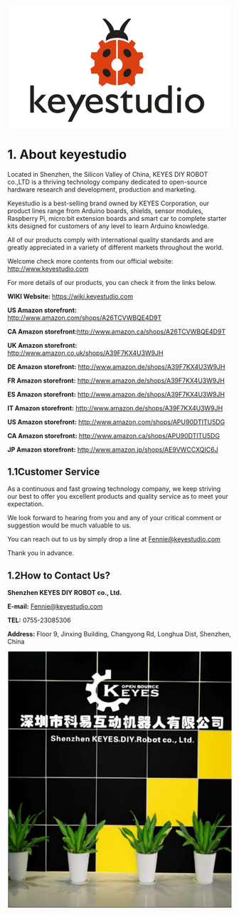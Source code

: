 ![image-20250416134452190](media/image-20250416134452190.png)



# 1. About keyestudio

Located in Shenzhen, the Silicon Valley of China, KEYES DIY ROBOT co.,LTD is a thriving technology company dedicated to open-source hardware research and development, production and marketing. 

Keyestudio is a best-selling brand owned by KEYES Corporation, our product lines range from Arduino boards, shields, sensor modules, Raspberry Pi, micro:bit extension boards and smart car to complete starter kits designed for customers of any level to learn Arduino knowledge. 

All of our products comply with international quality standards and are greatly appreciated in a variety of different markets throughout the world. 

Welcome check more contents from our official website: <http://www.keyestudio.com>

For more details of our products, you can check it from the links below.

**WIKI Website:** <https://wiki.keyestudio.com>

**US Amazon storefront:** <http://www.amazon.com/shops/A26TCVWBQE4D9T>

**CA Amazon storefront:**<http://www.amazon.ca/shops/A26TCVWBQE4D9T>

**UK Amazon storefront:** <http://www.amazon.co.uk/shops/A39F7KX4U3W9JH>

**DE Amazon storefront:** <http://www.amazon.de/shops/A39F7KX4U3W9JH>

**FR Amazon storefront:** <http://www.amazon.de/shops/A39F7KX4U3W9JH>

**ES Amazon storefront:** <http://www.amazon.de/shops/A39F7KX4U3W9JH>

**IT Amazon storefront:** <http://www.amazon.de/shops/A39F7KX4U3W9JH>

**US Amazon storefront:** <http://www.amazon.com/shops/APU90DTITU5DG>

**CA Amazon storefront:** <http://www.amazon.ca/shops/APU90DTITU5DG>

**JP Amazon storefront:** <http://www.amazon.jp/shops/AE9VWCCXQIC6J>



## 1.1Customer Service

As a continuous and fast growing technology company, we keep striving our best to offer you excellent products and quality service as to meet your expectation. 

We look forward to hearing from you and any of your critical comment or suggestion would be much valuable to us.

You can reach out to us by simply drop a line at <Fennie@keyestudio.com>

Thank you in advance.



## 1.2How to Contact Us?

**Shenzhen KEYES DIY ROBOT co., Ltd.** 

**E-mail:** <Fennie@keyestudio.com>

**TEL:** 0755-23085306

**Address:** Floor 9, Jinxing Building, Changyong Rd, Longhua Dist, Shenzhen, China

![image-20250416134136419](media/image-20250416134136419.png)